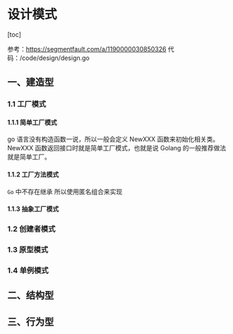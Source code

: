 # 设计模式

[toc]

参考：https://segmentfault.com/a/1190000030850326
代码：/code/design/design.go

## 一、建造型

### 1.1 工厂模式

#### 1.1.1 简单工厂模式

go 语言没有构造函数一说，所以一般会定义 NewXXX 函数来初始化相关类。 NewXXX 函数返回接口时就是简单工厂模式，也就是说 Golang 的一般推荐做法就是简单工厂。

#### 1.1.2 工厂方法模式

`Go` 中不存在继承 所以使用匿名组合来实现

#### 1.1.3 抽象工厂模式

### 1.2 创建者模式

### 1.3 原型模式

### 1.4 单例模式

## 二、结构型

## 三、行为型
